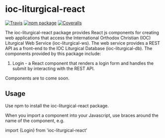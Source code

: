 # ioc-liturgical-react

[![Travis][build-badge]][build]
[![npm package][npm-badge]][npm]
[![Coveralls][coveralls-badge]][coveralls]

The ioc-liturgical-react package provides React js components for creating web applications that access the International Orthodox Christian (IOC) Liturgical Web Service (ioc-liturgical-ws). The web service provides a REST API as a front-end to the IOC Liturgical Database (ioc-liturgical-db).  The components provided by this package include:

1. Login - a React component that renders a login form and handles the submit by interacting with the REST API.

Components are to come soon.

## Usage

Use npm to install the ioc-liturgical-react package.

When you import a component into your Javascript, use braces around the name of the component, e.g.

import {Login} from 'ioc-liturgical-react'

[build-badge]: https://img.shields.io/travis/user/repo/master.png?style=flat-square
[build]: https://travis-ci.org/user/repo

[npm-badge]: https://img.shields.io/npm/v/npm-package.png?style=flat-square
[npm]: https://www.npmjs.org/package/npm-package

[coveralls-badge]: https://img.shields.io/coveralls/user/repo/master.png?style=flat-square
[coveralls]: https://coveralls.io/github/user/repo
